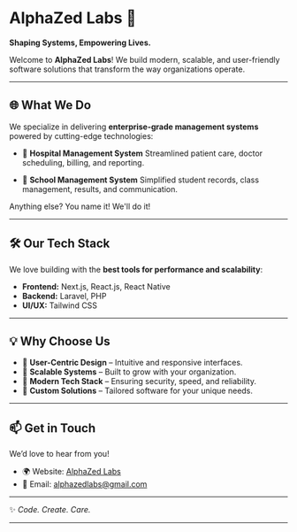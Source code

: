 # AlphaZed Labs 🚀

**Shaping Systems, Empowering Lives.**

Welcome to **AlphaZed Labs**!
We build modern, scalable, and user-friendly software solutions that transform the way organizations operate.

---

## 🌐 What We Do

We specialize in delivering **enterprise-grade management systems** powered by cutting-edge technologies:

* 🏥 **Hospital Management System**
  Streamlined patient care, doctor scheduling, billing, and reporting.

* 🏫 **School Management System**
  Simplified student records, class management, results, and communication.

Anything else? You name it! We'll do it!

---

## 🛠️ Our Tech Stack

We love building with the **best tools for performance and scalability**:

* **Frontend:** Next.js, React.js, React Native
* **Backend:** Laravel, PHP
* **UI/UX:** Tailwind CSS

---

## 💡 Why Choose Us

* 🔹 **User-Centric Design** – Intuitive and responsive interfaces.
* 🔹 **Scalable Systems** – Built to grow with your organization.
* 🔹 **Modern Tech Stack** – Ensuring security, speed, and reliability.
* 🔹 **Custom Solutions** – Tailored software for your unique needs.

---

## 📫 Get in Touch

We’d love to hear from you!

* 🌍 Website: [AlphaZed Labs](https://alphazedlabs.com)
* 📧 Email: [alphazedlabs@gmail.com](mailto:alphazedlabs@gmail.com)
---

✨ *Code. Create. Care.*

---
